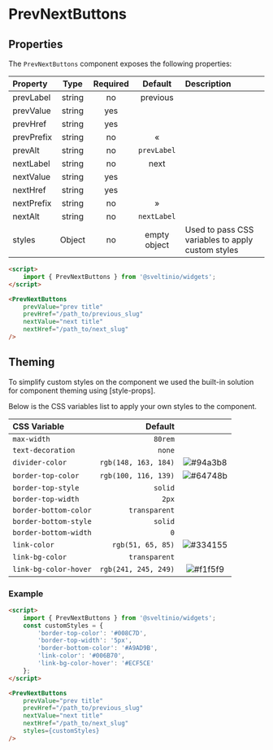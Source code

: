 # PrevNextButtons

## Properties

The `PrevNextButtons` component exposes the following properties:

| Property   | Type   | Required | Default      | Description |
| :--------- | :----: | :------: | :----------: | :---------- |
| prevLabel  | string |    no    |   previous   | |
| prevValue  | string |    yes   |              | |
| prevHref   | string |    yes   |              | |
| prevPrefix | string |    no    |    «         | |
| prevAlt    | string |    no    | `prevLabel`  | |
| nextLabel  | string |    no    |     next     | |
| nextValue  | string |    yes   |              | |
| nextHref   | string |    yes   |              | |
| nextPrefix | string |    no    |    »         | |
| nextAlt    | string |    no    | `nextLabel`  | |
| styles     | Object |    no    | empty object | Used to pass CSS variables to apply custom styles |

```html
<script>
    import { PrevNextButtons } from '@sveltinio/widgets';
</script>

<PrevNextButtons
    prevValue="prev title"
    prevHref="/path_to/previous_slug"
    nextValue="next title"
    nextHref="/path_to/next_slug"
/>
```

## Theming

To simplify custom styles on the component we used the built-in solution for component theming using [style-props].

Below is the CSS variables list to apply your own styles to the component.

| CSS Variable          | Default              |                                                              |
| :-------------------- | -------------------: | :----------------------------------------------------------: |
| `max-width`           | `80rem`              | |
| `text-decoration`     | `none`               | |
| `divider-color`       | `rgb(148, 163, 184)` | ![#94a3b8](https://via.placeholder.com/15/94a3b8/94a3b8.png) |
| `border-top-color`    | `rgb(100, 116, 139)` | ![#64748b](https://via.placeholder.com/15/64748b/64748b.png) |
| `border-top-style`    | `solid`              | |
| `border-top-width`    | `2px`                | |
| `border-bottom-color` | `transparent`        | |
| `border-bottom-style` | `solid`              | |
| `border-bottom-width` | `0`                  | |
| `link-color`          | `rgb(51, 65, 85)`    | ![#334155](https://via.placeholder.com/15/334155/334155.png) |
| `link-bg-color`       | `transparent`        | |
| `link-bg-color-hover` | `rgb(241, 245, 249)` | ![#f1f5f9](https://via.placeholder.com/15/f1f5f9/f1f5f9.png) |

### Example

```html
<script>
    import { PrevNextButtons } from '@sveltinio/widgets';
    const customStyles = {
        'border-top-color': '#008C7D',
        'border-top-width': '5px',
        'border-bottom-color': '#A9AD9B',
        'link-color': '#006B70',
        'link-bg-color-hover': '#ECF5CE'
    };
</script>

<PrevNextButtons
    prevValue="prev title"
    prevHref="/path_to/previous_slug"
    nextValue="next title"
    nextHref="/path_to/next_slug"
    styles={customStyles}
/>
```
